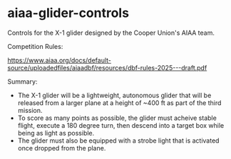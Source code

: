 # aiaa-glider-controls

Controls for the X-1 glider designed by the Cooper Union's AIAA team.

Competition Rules:

https://www.aiaa.org/docs/default-source/uploadedfiles/aiaadbf/resources/dbf-rules-2025---draft.pdf

Summary:

- The X-1 glider will be a lightweight, autonomous glider that will be released from a larger plane at a height of ~400 ft as part of the third mission.
- To score as many points as possible, the glider must acheive stable flight, execute a 180 degree turn, then descend into a target box while being as light as possible.
- The glider must also be equipped with a strobe light that is activated once dropped from the plane.
